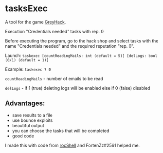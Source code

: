 # tasksExec 

A tool for the game [GreyHack](https://store.steampowered.com/app/605230/Grey_Hack/). 

Execution "Credentials needed" tasks with rep. 0 

Before executing the program, go to the hack shop and select tasks with the name "Credentials needed" and the required reputation "rep. 0".

Launch: `taskexec [countReadingMails: int (default = 5)] [delLogs: bool (0/1) (default = 1)]`

Example: `taskexec 7 0`

`countReadingMails` - number of emails to be read

`delLogs` - if 1 (true) deleting logs will be enabled else if 0 (false) disabled

## Advantages:
- save results to a file
- use bounce exploits
- beautiful output
- you can choose the tasks that will be completed
- good code

I made this with code from [rocShell](https://github.com/rocketorbit/rocShell) and FortenZz#2561 helped me.

